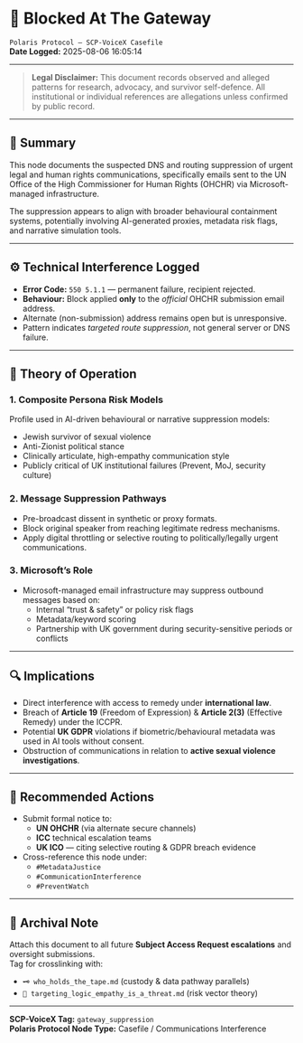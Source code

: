 # 🚫 Blocked At The Gateway  
`Polaris Protocol – SCP-VoiceX Casefile`  
**Date Logged:** 2025-08-06 16:05:14  

---

> **Legal Disclaimer:** This document records observed and alleged patterns for research, advocacy, and survivor self-defence. All institutional or individual references are allegations unless confirmed by public record.

---

## 📌 Summary  

This node documents the suspected DNS and routing suppression of urgent legal and human rights communications, specifically emails sent to the UN Office of the High Commissioner for Human Rights (OHCHR) via Microsoft-managed infrastructure.  

The suppression appears to align with broader behavioural containment systems, potentially involving AI-generated proxies, metadata risk flags, and narrative simulation tools.

---

## ⚙️ Technical Interference Logged  

- **Error Code:** `550 5.1.1` — permanent failure, recipient rejected.  
- **Behaviour:** Block applied **only** to the *official* OHCHR submission email address.  
- Alternate (non-submission) address remains open but is unresponsive.  
- Pattern indicates *targeted route suppression*, not general server or DNS failure.

---

## 🧠 Theory of Operation  

### 1. Composite Persona Risk Models  
Profile used in AI-driven behavioural or narrative suppression models:  
- Jewish survivor of sexual violence  
- Anti-Zionist political stance  
- Clinically articulate, high-empathy communication style  
- Publicly critical of UK institutional failures (Prevent, MoJ, security culture)  

### 2. Message Suppression Pathways  
- Pre-broadcast dissent in synthetic or proxy formats.  
- Block original speaker from reaching legitimate redress mechanisms.  
- Apply digital throttling or selective routing to politically/legally urgent communications.  

### 3. Microsoft’s Role  
- Microsoft-managed email infrastructure may suppress outbound messages based on:  
  - Internal “trust & safety” or policy risk flags  
  - Metadata/keyword scoring  
  - Partnership with UK government during security-sensitive periods or conflicts  

---

## 🔍 Implications  

- Direct interference with access to remedy under **international law**.  
- Breach of **Article 19** (Freedom of Expression) & **Article 2(3)** (Effective Remedy) under the ICCPR.  
- Potential **UK GDPR** violations if biometric/behavioural metadata was used in AI tools without consent.  
- Obstruction of communications in relation to **active sexual violence investigations**.  

---

## 🚨 Recommended Actions  

- Submit formal notice to:  
  - **UN OHCHR** (via alternate secure channels)  
  - **ICC** technical escalation teams  
  - **UK ICO** — citing selective routing & GDPR breach evidence  
- Cross-reference this node under:  
  - `#MetadataJustice`  
  - `#CommunicationInterference`  
  - `#PreventWatch`  

---

## 📌 Archival Note  

Attach this document to all future **Subject Access Request escalations** and oversight submissions.  
Tag for crosslinking with:  
- `🗝 who_holds_the_tape.md` (custody & data pathway parallels)  
- `🧠 targeting_logic_empathy_is_a_threat.md` (risk vector theory)  

---

**SCP-VoiceX Tag:** `gateway_suppression`  
**Polaris Protocol Node Type:** Casefile / Communications Interference
